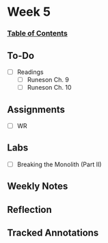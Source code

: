 
# Week 5
### [Table of Contents](https://github.com/andydhpkp/MSSE-695-SE-RD/blob/78b92f0f7c8991dc647ac5e7e3b2396296b2f7f4/Field-Journal/Table-of-Contents.md)

## To-Do
- [ ] Readings
  - [ ] Runeson Ch. 9
  - [ ] Runeson Ch. 10

## Assignments
- [ ] WR

## Labs
- [ ] Breaking the Monolith (Part II)

## Weekly Notes

## Reflection

## Tracked Annotations
